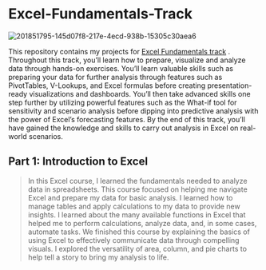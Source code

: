 # Excel-Fundamentals-Track

![201851795-145d07f8-217e-4ecd-938b-15305c30aea6](https://github.com/fatm2/Excel-Fundamentals-Track/assets/109034314/887e98b2-7b4d-44e0-bbeb-511b9719b2ec)


This repository contains my projects for [Excel Fundamentals track](https://app.datacamp.com/learn/skill-tracks/excel-fundamentals) . Throughout this track, you’ll learn how to prepare, visualize and analyze data through hands-on exercises. You’ll learn valuable skills such as preparing your data for further analysis through features such as PivotTables, V-Lookups, and Excel formulas before creating presentation-ready visualizations and dashboards.
You’ll then take advanced skills one step further by utilizing powerful features such as the What-if tool for sensitivity and scenario analysis before dipping into predictive analysis with the power of Excel’s forecasting features. By the end of this track, you’ll have gained the knowledge and skills to carry out analysis in Excel on real-world scenarios.


## Part 1: Introduction to Excel


> In this Excel course, I learned the fundamentals needed to analyze data in spreadsheets. This course focused on helping me navigate Excel and prepare my data for basic analysis. I learned how to manage tables and apply calculations to my data to provide new insights.
I learned about the many available functions in Excel that helped me to perform calculations, analyze data, and, in some cases, automate tasks.
We finished this course by explaining the basics of using Excel to effectively communicate data through compelling visuals. I explored the versatility of area, column, and pie charts to help tell a story to bring my analysis to life.
